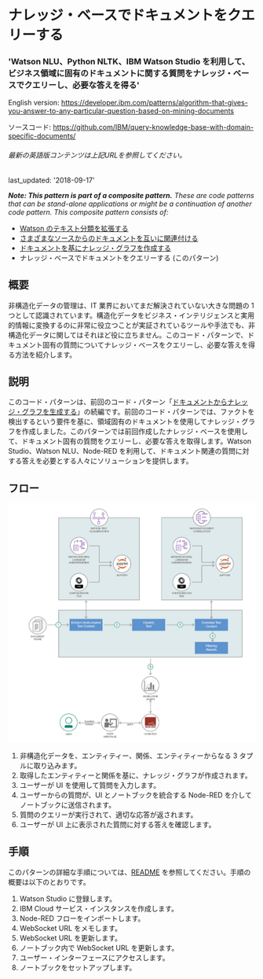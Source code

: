 # ナレッジ・ベースでドキュメントをクエリーする

### 'Watson NLU、Python NLTK、IBM Watson Studio を利用して、ビジネス領域に固有のドキュメントに関する質問をナレッジ・ベースでクエリーし、必要な答えを得る'

English version: https://developer.ibm.com/patterns/algorithm-that-gives-you-answer-to-any-particular-question-based-on-mining-documents
  
ソースコード: https://github.com/IBM/query-knowledge-base-with-domain-specific-documents/

###### 最新の英語版コンテンツは上記URLを参照してください。
last_updated: '2018-09-17'

 
_**Note: This pattern is part of a composite pattern.** These are code patterns that can be stand-alone applications or might be a continuation of another code pattern. This composite pattern consists of:_

* [Watson のテキスト分類を拡張する](https://developer.ibm.com/jp/patterns/extend-watson-text-classification/)
* [さまざまなソースからのドキュメントを互いに関連付ける](https://developer.ibm.com/jp/patterns/watson-document-correlation/)
* [ドキュメントを基にナレッジ・グラフを作成する](https://developer.ibm.com/jp/patterns/build-a-domain-specific-knowledge-graph-from-given-set-of-documents)
* ナレッジ・ベースでドキュメントをクエリーする (このパターン)

## 概要

非構造化データの管理は、IT 業界においてまだ解決されていない大きな問題の 1 つとして認識されています。構造化データをビジネス・インテリジェンスと実用的情報に変換するのに非常に役立つことが実証されているツールや手法でも、非構造化データに関してはそれほど役に立ちません。このコード・パターンで、ドキュメント固有の質問についてナレッジ・ベースをクエリーし、必要な答えを得る方法を紹介します。

## 説明

このコード・パターンは、前回のコード・パターン「[ドキュメントからナレッジ・グラフを生成する](https://developer.ibm.com/patterns/build-a-domain-specific-knowledge-graph-from-given-set-of-documents)」の続編です。前回のコード・パターンでは、ファクトを検出するという要件を基に、領域固有のドキュメントを使用してナレッジ・グラフを作成しました。このパターンでは前回作成したナレッジ・ベースを使用して、ドキュメント固有の質問をクエリーし、必要な答えを取得します。Watson Studio、Watson NLU、Node-RED を利用して、ドキュメント関連の質問に対する答えを必要とする人々にソリューションを提供します。

## フロー

![フロー](./images/flow-algorithm-that-gives-you-answer-to-any-particular-question-based-on-mining-documents.png)

1. 非構造化データを、エンティティー、関係、エンティティーからなる 3 タプルに取り込みます。
1. 取得したエンティティーと関係を基に、ナレッジ・グラフが作成されます。
1. ユーザーが UI を使用して質問を入力します。
1. ユーザーからの質問が、UI とノートブックを統合する Node-RED を介してノートブックに送信されます。
1. 質問のクエリーが実行されて、適切な応答が返されます。
1. ユーザーが UI 上に表示された質問に対する答えを確認します。

## 手順

このパターンの詳細な手順については、[README](https://github.com/IBM/query-knowledge-base-with-domain-specific-documents/blob/master/README.md) を参照してください。手順の概要は以下のとおりです。

1. Watson Studio に登録します。
1. IBM Cloud サービス・インスタンスを作成します。
1. Node-RED フローをインポートします。
1. WebSocket URL をメモします。
1. WebSocket URL を更新します。
1. ノートブック内で WebSocket URL を更新します。
1. ユーザー・インターフェースにアクセスします。
1. ノートブックをセットアップします。
